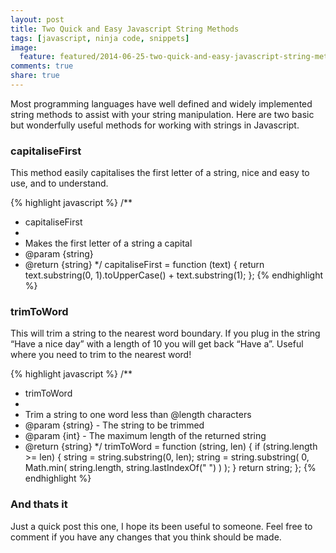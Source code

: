 ```yaml
---
layout: post
title: Two Quick and Easy Javascript String Methods
tags: [javascript, ninja code, snippets]
image:
  feature: featured/2014-06-25-two-quick-and-easy-javascript-string-methods.png
comments: true
share: true
---
```


Most programming languages have well defined and widely implemented string methods to assist with your string manipulation. Here are two basic but wonderfully useful methods for working with strings in Javascript.

<!-- more -->

### capitaliseFirst

This method easily capitalises the first letter of a string, nice and easy to use, and to understand.

{% highlight javascript %}
/**
* capitaliseFirst
*
* Makes the first letter of a string a capital
* @param {string}
* @return {string}
*/
capitaliseFirst = function (text) {
    return text.substring(0, 1).toUpperCase() + text.substring(1);
};
{% endhighlight %}

### trimToWord

This will trim a string to the nearest word boundary. If you plug in the string “Have a nice day” with a length of 10 you will get back “Have a”. Useful where you need to trim to the nearest word!

{% highlight javascript %}
/**
* trimToWord
*
* Trim a string to one word less than @length characters
* @param {string} - The string to be trimmed
* @param {int} - The maximum length of the returned string
* @return {string}
*/
trimToWord = function (string, len) {
    if (string.length >= len) {
        string = string.substring(0, len);
        string = string.substring(
            0,
            Math.min(
                string.length,
                string.lastIndexOf(" ")
            )
        );
    }
    return string;
};
{% endhighlight %}

### And thats it

Just a quick post this one, I hope its been useful to someone. Feel free to comment if you have any changes that you think should be made.
